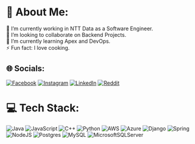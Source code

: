 # 💫 About Me:

🔭 I’m currently working in NTT Data as a Software Engineer.<br>👯 I’m looking to collaborate on Backend Projects.<br>🌱 I’m currently learning Apex and DevOps.<br>⚡ Fun fact: I love cooking.

## 🌐 Socials:

[![Facebook](https://img.shields.io/badge/Facebook-%231877F2.svg?logo=Facebook&logoColor=white)](https://facebook.com/https://www.facebook.com/bryanedinsonvn/) [![Instagram](https://img.shields.io/badge/Instagram-%23E4405F.svg?logo=Instagram&logoColor=white)](https://instagram.com/bryanedinson98) [![LinkedIn](https://img.shields.io/badge/LinkedIn-%230077B5.svg?logo=linkedin&logoColor=white)](https://linkedin.com/in/https://www.linkedin.com/in/bryanedinsonvelan/) [![Reddit](https://img.shields.io/badge/Reddit-%23FF4500.svg?logo=Reddit&logoColor=white)](https://reddit.com/user/Candid-Pea192)

# 💻 Tech Stack:

![Java](https://img.shields.io/badge/java-%23ED8B00.svg?style=for-the-badge&logo=openjdk&logoColor=white) ![JavaScript](https://img.shields.io/badge/javascript-%23323330.svg?style=for-the-badge&logo=javascript&logoColor=%23F7DF1E) ![C++](https://img.shields.io/badge/c++-%2300599C.svg?style=for-the-badge&logo=c%2B%2B&logoColor=white) ![Python](https://img.shields.io/badge/python-3670A0?style=for-the-badge&logo=python&logoColor=ffdd54) ![AWS](https://img.shields.io/badge/AWS-%23FF9900.svg?style=for-the-badge&logo=amazon-aws&logoColor=white) ![Azure](https://img.shields.io/badge/azure-%230072C6.svg?style=for-the-badge&logo=microsoftazure&logoColor=white) ![Django](https://img.shields.io/badge/django-%23092E20.svg?style=for-the-badge&logo=django&logoColor=white) ![Spring](https://img.shields.io/badge/spring-%236DB33F.svg?style=for-the-badge&logo=spring&logoColor=white) ![NodeJS](https://img.shields.io/badge/node.js-6DA55F?style=for-the-badge&logo=node.js&logoColor=white) ![Postgres](https://img.shields.io/badge/postgres-%23316192.svg?style=for-the-badge&logo=postgresql&logoColor=white) ![MySQL](https://img.shields.io/badge/mysql-4479A1.svg?style=for-the-badge&logo=mysql&logoColor=white) ![MicrosoftSQLServer](https://img.shields.io/badge/Microsoft%20SQL%20Server-CC2927?style=for-the-badge&logo=microsoft%20sql%20server&logoColor=white)
